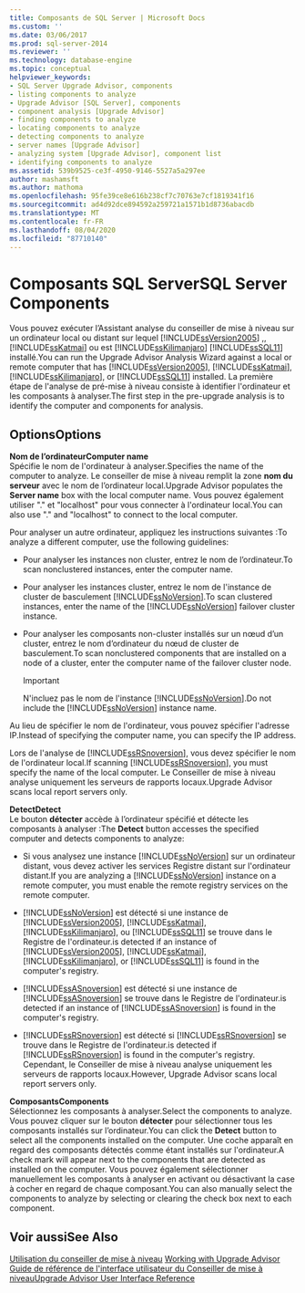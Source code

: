 ```yaml
---
title: Composants de SQL Server | Microsoft Docs
ms.custom: ''
ms.date: 03/06/2017
ms.prod: sql-server-2014
ms.reviewer: ''
ms.technology: database-engine
ms.topic: conceptual
helpviewer_keywords:
- SQL Server Upgrade Advisor, components
- listing components to analyze
- Upgrade Advisor [SQL Server], components
- component analysis [Upgrade Advisor]
- finding components to analyze
- locating components to analyze
- detecting components to analyze
- server names [Upgrade Advisor]
- analyzing system [Upgrade Advisor], component list
- identifying components to analyze
ms.assetid: 539b9525-ce3f-4950-9146-5527a5a297ee
author: mashamsft
ms.author: mathoma
ms.openlocfilehash: 95fe39ce8e616b238cf7c70763e7cf1819341f16
ms.sourcegitcommit: ad4d92dce894592a259721a1571b1d8736abacdb
ms.translationtype: MT
ms.contentlocale: fr-FR
ms.lasthandoff: 08/04/2020
ms.locfileid: "87710140"
---
```

# <a name="sql-server-components"></a><span data-ttu-id="46fef-102">Composants SQL Server</span><span class="sxs-lookup"><span data-stu-id="46fef-102">SQL Server Components</span></span>
  <span data-ttu-id="46fef-103">Vous pouvez exécuter l’Assistant analyse du conseiller de mise à niveau sur un ordinateur local ou distant sur lequel [!INCLUDE[ssVersion2005](../../includes/ssversion2005-md.md)] ,, [!INCLUDE[ssKatmai](../../includes/sskatmai-md.md)] ou est [!INCLUDE[ssKilimanjaro](../../includes/sskilimanjaro-md.md)] [!INCLUDE[ssSQL11](../../includes/sssql11-md.md)] installé.</span><span class="sxs-lookup"><span data-stu-id="46fef-103">You can run the Upgrade Advisor Analysis Wizard against a local or remote computer that has [!INCLUDE[ssVersion2005](../../includes/ssversion2005-md.md)], [!INCLUDE[ssKatmai](../../includes/sskatmai-md.md)], [!INCLUDE[ssKilimanjaro](../../includes/sskilimanjaro-md.md)], or [!INCLUDE[ssSQL11](../../includes/sssql11-md.md)] installed.</span></span> <span data-ttu-id="46fef-104">La première étape de l'analyse de pré-mise à niveau consiste à identifier l'ordinateur et les composants à analyser.</span><span class="sxs-lookup"><span data-stu-id="46fef-104">The first step in the pre-upgrade analysis is to identify the computer and components for analysis.</span></span>  
  
## <a name="options"></a><span data-ttu-id="46fef-105">Options</span><span class="sxs-lookup"><span data-stu-id="46fef-105">Options</span></span>  
 <span data-ttu-id="46fef-106">**Nom de l’ordinateur**</span><span class="sxs-lookup"><span data-stu-id="46fef-106">**Computer name**</span></span>  
 <span data-ttu-id="46fef-107">Spécifie le nom de l'ordinateur à analyser.</span><span class="sxs-lookup"><span data-stu-id="46fef-107">Specifies the name of the computer to analyze.</span></span> <span data-ttu-id="46fef-108">Le conseiller de mise à niveau remplit la zone **nom du serveur** avec le nom de l’ordinateur local.</span><span class="sxs-lookup"><span data-stu-id="46fef-108">Upgrade Advisor populates the **Server name** box with the local computer name.</span></span> <span data-ttu-id="46fef-109">Vous pouvez également utiliser "." et "localhost" pour vous connecter à l'ordinateur local.</span><span class="sxs-lookup"><span data-stu-id="46fef-109">You can also use "." and "localhost" to connect to the local computer.</span></span>  
  
 <span data-ttu-id="46fef-110">Pour analyser un autre ordinateur, appliquez les instructions suivantes :</span><span class="sxs-lookup"><span data-stu-id="46fef-110">To analyze a different computer, use the following guidelines:</span></span>  
  
-   <span data-ttu-id="46fef-111">Pour analyser les instances non cluster, entrez le nom de l’ordinateur.</span><span class="sxs-lookup"><span data-stu-id="46fef-111">To scan nonclustered instances, enter the computer name.</span></span>  
  
-   <span data-ttu-id="46fef-112">Pour analyser les instances cluster, entrez le nom de l'instance de cluster de basculement [!INCLUDE[ssNoVersion](../../includes/ssnoversion-md.md)].</span><span class="sxs-lookup"><span data-stu-id="46fef-112">To scan clustered instances, enter the name of the [!INCLUDE[ssNoVersion](../../includes/ssnoversion-md.md)] failover cluster instance.</span></span>  
  
-   <span data-ttu-id="46fef-113">Pour analyser les composants non-cluster installés sur un nœud d’un cluster, entrez le nom d’ordinateur du nœud de cluster de basculement.</span><span class="sxs-lookup"><span data-stu-id="46fef-113">To scan nonclustered components that are installed on a node of a cluster, enter the computer name of the failover cluster node.</span></span>  
  
    > [!IMPORTANT]  
    >  <span data-ttu-id="46fef-114">N'incluez pas le nom de l'instance [!INCLUDE[ssNoVersion](../../includes/ssnoversion-md.md)].</span><span class="sxs-lookup"><span data-stu-id="46fef-114">Do not include the [!INCLUDE[ssNoVersion](../../includes/ssnoversion-md.md)] instance name.</span></span>  
  
 <span data-ttu-id="46fef-115">Au lieu de spécifier le nom de l'ordinateur, vous pouvez spécifier l'adresse IP.</span><span class="sxs-lookup"><span data-stu-id="46fef-115">Instead of specifying the computer name, you can specify the IP address.</span></span>  
  
 <span data-ttu-id="46fef-116">Lors de l'analyse de [!INCLUDE[ssRSnoversion](../../includes/ssrsnoversion-md.md)], vous devez spécifier le nom de l'ordinateur local.</span><span class="sxs-lookup"><span data-stu-id="46fef-116">If scanning [!INCLUDE[ssRSnoversion](../../includes/ssrsnoversion-md.md)], you must specify the name of the local computer.</span></span> <span data-ttu-id="46fef-117">Le Conseiller de mise à niveau analyse uniquement les serveurs de rapports locaux.</span><span class="sxs-lookup"><span data-stu-id="46fef-117">Upgrade Advisor scans local report servers only.</span></span>  
  
 <span data-ttu-id="46fef-118">**Detect**</span><span class="sxs-lookup"><span data-stu-id="46fef-118">**Detect**</span></span>  
 <span data-ttu-id="46fef-119">Le bouton **détecter** accède à l’ordinateur spécifié et détecte les composants à analyser :</span><span class="sxs-lookup"><span data-stu-id="46fef-119">The **Detect** button accesses the specified computer and detects components to analyze:</span></span>  
  
-   <span data-ttu-id="46fef-120">Si vous analysez une instance [!INCLUDE[ssNoVersion](../../includes/ssnoversion-md.md)] sur un ordinateur distant, vous devez activer les services Registre distant sur l'ordinateur distant.</span><span class="sxs-lookup"><span data-stu-id="46fef-120">If you are analyzing a [!INCLUDE[ssNoVersion](../../includes/ssnoversion-md.md)] instance on a remote computer, you must enable the remote registry services on the remote computer.</span></span>  
  
-   [!INCLUDE[ssNoVersion](../../includes/ssnoversion-md.md)] <span data-ttu-id="46fef-121">est détecté si une instance de [!INCLUDE[ssVersion2005](../../includes/ssversion2005-md.md)], [!INCLUDE[ssKatmai](../../includes/sskatmai-md.md)], [!INCLUDE[ssKilimanjaro](../../includes/sskilimanjaro-md.md)], ou [!INCLUDE[ssSQL11](../../includes/sssql11-md.md)] se trouve dans le Registre de l'ordinateur.</span><span class="sxs-lookup"><span data-stu-id="46fef-121">is detected if an instance of [!INCLUDE[ssVersion2005](../../includes/ssversion2005-md.md)], [!INCLUDE[ssKatmai](../../includes/sskatmai-md.md)], [!INCLUDE[ssKilimanjaro](../../includes/sskilimanjaro-md.md)], or [!INCLUDE[ssSQL11](../../includes/sssql11-md.md)] is found in the computer's registry.</span></span>  
  
-   [!INCLUDE[ssASnoversion](../../includes/ssasnoversion-md.md)] <span data-ttu-id="46fef-122">est détecté si une instance de [!INCLUDE[ssASnoversion](../../includes/ssasnoversion-md.md)] se trouve dans le Registre de l'ordinateur.</span><span class="sxs-lookup"><span data-stu-id="46fef-122">is detected if an instance of [!INCLUDE[ssASnoversion](../../includes/ssasnoversion-md.md)] is found in the computer's registry.</span></span>  
  
-   [!INCLUDE[ssRSnoversion](../../includes/ssrsnoversion-md.md)] <span data-ttu-id="46fef-123">est détecté si [!INCLUDE[ssRSnoversion](../../includes/ssrsnoversion-md.md)] se trouve dans le Registre de l'ordinateur.</span><span class="sxs-lookup"><span data-stu-id="46fef-123">is detected if [!INCLUDE[ssRSnoversion](../../includes/ssrsnoversion-md.md)] is found in the computer's registry.</span></span> <span data-ttu-id="46fef-124">Cependant, le Conseiller de mise à niveau analyse uniquement les serveurs de rapports locaux.</span><span class="sxs-lookup"><span data-stu-id="46fef-124">However, Upgrade Advisor scans local report servers only.</span></span>  
  
 <span data-ttu-id="46fef-125">**Composants**</span><span class="sxs-lookup"><span data-stu-id="46fef-125">**Components**</span></span>  
 <span data-ttu-id="46fef-126">Sélectionnez les composants à analyser.</span><span class="sxs-lookup"><span data-stu-id="46fef-126">Select the components to analyze.</span></span> <span data-ttu-id="46fef-127">Vous pouvez cliquer sur le bouton **détecter** pour sélectionner tous les composants installés sur l’ordinateur.</span><span class="sxs-lookup"><span data-stu-id="46fef-127">You can click the **Detect** button to select all the components installed on the computer.</span></span> <span data-ttu-id="46fef-128">Une coche apparaît en regard des composants détectés comme étant installés sur l'ordinateur.</span><span class="sxs-lookup"><span data-stu-id="46fef-128">A check mark will appear next to the components that are detected as installed on the computer.</span></span> <span data-ttu-id="46fef-129">Vous pouvez également sélectionner manuellement les composants à analyser en activant ou désactivant la case à cocher en regard de chaque composant.</span><span class="sxs-lookup"><span data-stu-id="46fef-129">You can also manually select the components to analyze by selecting or clearing the check box next to each component.</span></span>  
  
## <a name="see-also"></a><span data-ttu-id="46fef-130">Voir aussi</span><span class="sxs-lookup"><span data-stu-id="46fef-130">See Also</span></span>  
 <span data-ttu-id="46fef-131">[Utilisation du conseiller de mise à niveau](../../../2014/sql-server/install/working-with-upgrade-advisor.md) </span><span class="sxs-lookup"><span data-stu-id="46fef-131">[Working with Upgrade Advisor](../../../2014/sql-server/install/working-with-upgrade-advisor.md) </span></span>  
 [<span data-ttu-id="46fef-132">Guide de référence de l'interface utilisateur du Conseiller de mise à niveau</span><span class="sxs-lookup"><span data-stu-id="46fef-132">Upgrade Advisor User Interface Reference</span></span>](../../../2014/sql-server/install/upgrade-advisor-user-interface-reference.md)  
  
  
